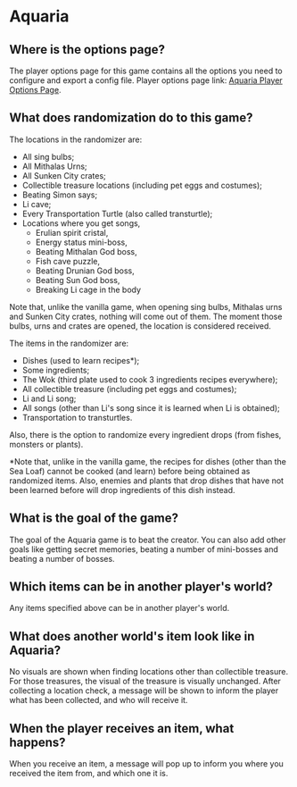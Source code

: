 # Aquaria

## Where is the options page?

The player options page for this game contains all the options you need to configure and export a config file. Player
options page link: [Aquaria Player Options Page](../player-options).

## What does randomization do to this game?
The locations in the randomizer are:

- All sing bulbs;
- All Mithalas Urns;
- All Sunken City crates;
- Collectible treasure locations (including pet eggs and costumes);
- Beating Simon says;
- Li cave;
- Every Transportation Turtle (also called transturtle);
- Locations where you get songs,
  * Erulian spirit cristal,
  * Energy status mini-boss,
  * Beating Mithalan God boss,
  * Fish cave puzzle,
  * Beating Drunian God boss,
  * Beating Sun God boss,
  * Breaking Li cage in the body

Note that, unlike the vanilla game, when opening sing bulbs, Mithalas urns and Sunken City crates,
nothing will come out of them. The moment those bulbs, urns and crates are opened, the location is considered received.

The items in the randomizer are:
- Dishes (used to learn recipes*);
- Some ingredients;
- The Wok (third plate used to cook 3 ingredients recipes everywhere);
- All collectible treasure (including pet eggs and costumes);
- Li and Li song;
- All songs (other than Li's song since it is learned when Li is obtained);
- Transportation to transturtles.

Also, there is the option to randomize every ingredient drops (from fishes, monsters
or plants).

*Note that, unlike in the vanilla game, the recipes for dishes (other than the Sea Loaf)
cannot be cooked (and learn) before being obtained as randomized items. Also, enemies and plants
that drop dishes that have not been learned before will drop ingredients of this dish instead.

## What is the goal of the game?
The goal of the Aquaria game is to beat the creator. You can also add other goals like getting
secret memories, beating a number of mini-bosses and beating a number of bosses.

## Which items can be in another player's world?
Any items specified above can be in another player's world.

## What does another world's item look like in Aquaria?
No visuals are shown when finding locations other than collectible treasure.
For those treasures, the visual of the treasure is visually unchanged.
After collecting a location check, a message will be shown to inform the player
what has been collected, and who will receive it.

## When the player receives an item, what happens?
When you receive an item, a message will pop up to inform you where you received
the item from, and which one it is.